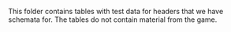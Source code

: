 This folder contains tables with test data for headers that we have schemata for.
The tables do not contain material from the game.
